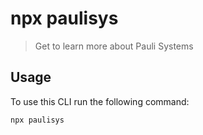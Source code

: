 # npx paulisys

>Get to learn more about Pauli Systems

## Usage

To use this CLI run the following command: 
```sh
npx paulisys
```